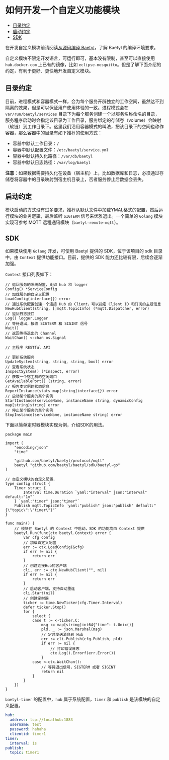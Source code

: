 # 如何开发一个自定义功能模块

- [目录约定](#目录约定)
- [启动约定](#启动约定)
- [SDK](#sdk)

在开发自定义模块前请阅读[从源码编译 Baetyl](../setup/Build-from-Source.md)，了解 Baetyl 的编译环境要求。

自定义模块不限定开发语言，可运行即可，基本没有限制，甚至可以直接使用 `hub.docker.com` 上已有的镜像，比如 `eclipse-mosquitto`。但是了解下面介绍的约定，有利于更好、更快地开发自定义模块。

## 目录约定

目前，进程模式和容器模式一样，会为每个服务开辟独立的工作空间，虽然达不到隔离的效果，但是可以保证用户使用体验的一致。进程模式会在 `var/run/baetyl/services` 目录下为每个服务创建一个以服务名称命名的目录，服务程序启动时会指定该目录为工作目录，服务绑定的存储卷（volume）会映射（软链）到工作目录下。这里我们沿用容器模式的叫法，把该目录下的空间也称作容器，那么容器中的目录有如下推荐的使用方式：

- 容器中默认工作目录：`/`
- 容器中默认配置文件：`/etc/baetyl/service.yml`
- 容器中默认持久化路径：`/var/db/baetyl`
- 容器中默认日志路径：`/var/log/baetyl`

**注意**：如果数据需要持久化在设备（宿主机）上，比如数据库和日志，必须通过存储卷将容器中的目录映射到宿主机目录上，否者服务停止后数据会丢失。

## 启动约定

模块启动的方式没有过多要求，推荐从默认文件中加载YMAL格式的配置，然后运行模块的业务逻辑，最后监听 `SIGTERM` 信号来优雅退出。一个简单的 `Golang` 模块实现可参考 MQTT 远程通讯模块（`baetyl-remote-mqtt`）。

## SDK

如果模块使用 `Golang` 开发，可使用 Baetyl 提供的 SDK，位于该项目的 sdk 目录中，由 `Context` 提供功能接口。目前，提供的 SDK 能力还比较有限，后续会逐渐加强。

`Context` 接口列表如下：

```golang
// 返回服务的系统配置，比如 hub 和 logger
Config() *ServiceConfig
// 加载服务的自定义配置
LoadConfig(interface{}) error
// 通过系统配置创建一个连接 Hub 的 Client，可以指定 Client ID 和订阅的主题信息
NewHubClient(string, []mqtt.TopicInfo) (*mqtt.Dispatcher, error)
// 返回日志接口
Log() logger.Logger
// 等待退出，接收 SIGTERM 和 SIGINT 信号
Wait()
// 返回等待退出的 Channel
WaitChan() <-chan os.Signal

// 主程序 RESTful API

// 更新系统服务
UpdateSystem(string, string, string, bool) error
// 查看系统状态
InspectSystem() (*Inspect, error)
// 获取一个宿主机的空闲端口
GetAvailablePort() (string, error)
// 报告本实例的状态信息
ReportInstance(stats map[string]interface{}) error
// 启动某个服务的某个实例
StartInstance(serviceName, instanceName string, dynamicConfig map[string]string) error
// 停止某个服务的某个实例
StopInstance(serviceName, instanceName string) error
```

下面以简单定时器模块实现为例，介绍SDK的用法。

```golang
package main

import (
	"encoding/json"
	"time"

	"github.com/baetyl/baetyl/protocol/mqtt"
	baetyl "github.com/baetyl/baetyl/sdk/baetyl-go"
)

// 自定义模块的自定义配置，
type config struct {
	Timer struct {
		Interval time.Duration `yaml:"interval" json:"interval" default:"1m"`
	} `yaml:"timer" json:"timer"`
	Publish mqtt.TopicInfo `yaml:"publish" json:"publish" default:"{\"topic\":\"timer\"}"`
}

func main() {
	// 模块在 Baetyl 的 Context 中启动，SDK 的功能均由 Context 提供
	baetyl.Run(func(ctx baetyl.Context) error {
		var cfg config
		// 加载自定义配置
		err := ctx.LoadConfig(&cfg)
		if err != nil {
			return err
		}
		// 创建连接Hub的客户端
		cli, err := ctx.NewHubClient("", nil)
		if err != nil {
			return err
		}
		// 启动客户端，支持自动重连
		cli.Start(nil)
		// 创建定时器
		ticker := time.NewTicker(cfg.Timer.Interval)
		defer ticker.Stop()
		for {
			select {
			case t := <-ticker.C:
				msg := map[string]int64{"time": t.Unix()}
				pld, _ := json.Marshal(msg)
				// 定时发送消息到 Hub
				err := cli.Publish(cfg.Publish, pld)
				if err != nil {
					// 打印错误日志
					ctx.Log().Errorf(err.Error())
				}
			case <-ctx.WaitChan():
				// 等待退出信号，SIGTERM 或者 SIGINT
				return nil
			}
		}
	})
}
```

`baetyl-timer` 的配置中，`hub` 属于系统配置，`timer` 和 `publish` 是该模块的自定义配置。

```yaml
hub:
  address: tcp://localhub:1883
  username: test
  password: hahaha
  clientid: timer1
timer:
  interval: 1s
publish:
  topic: timer1
```
